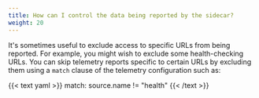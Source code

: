```yaml
---
title: How can I control the data being reported by the sidecar?
weight: 20
---
```


It's sometimes useful to exclude access to specific URLs from being reported. For example, you might wish to exclude some health-checking
URLs. You can skip telemetry reports specific to certain URLs by excluding them using a `match` clause of the telemetry configuration
such as:

{{< text yaml >}}
match: source.name != "health"
{{< /text >}}
